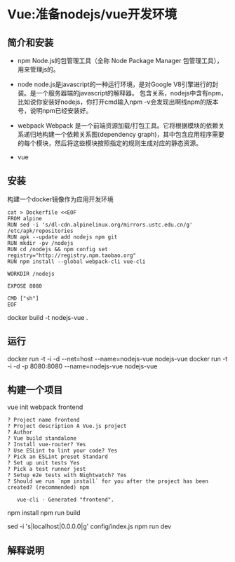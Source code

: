 # Vue:准备nodejs/vue开发环境 

## 简介和安装

* npm
Node.js的包管理工具（全称 Node Package Manager 包管理工具），用来管理js的。

* node
node.js是javascript的一种运行环境，是对Google V8引擎进行的封装。是一个服务器端的javascript的解释器。
包含关系，nodejs中含有npm，比如说你安装好nodejs，你打开cmd输入npm -v会发现出啊线npm的版本号，说明npm已经安装好。

* webpack
Webpack 是一个前端资源加载/打包工具。它将根据模块的依赖关系递归地构建一个依赖关系图(dependency graph)，其中包含应用程序需要的每个模块，然后将这些模块按照指定的规则生成对应的静态资源。

* vue 

## 安装

构建一个docker镜像作为应用开发环境

```
cat > Dockerfile <<EOF
FROM alpine
RUN sed -i 's/dl-cdn.alpinelinux.org/mirrors.ustc.edu.cn/g' /etc/apk/repositories
RUN apk --update add nodejs npm git
RUN mkdir -pv /nodejs
RUN cd /nodejs && npm config set registry="http://registry.npm.taobao.org"
RUN npm install --global webpack-cli vue-cli

WORKDIR /nodejs

EXPOSE 8080

CMD ["sh"]
EOF
```

docker build -t nodejs-vue .

## 运行

docker run -t -i -d --net=host --name=nodejs-vue nodejs-vue
docker run -t -i -d -p 8080:8080 --name=nodejs-vue nodejs-vue

## 构建一个项目

vue init webpack frontend

```
? Project name frontend
? Project description A Vue.js project
? Author
? Vue build standalone
? Install vue-router? Yes
? Use ESLint to lint your code? Yes
? Pick an ESLint preset Standard
? Set up unit tests Yes
? Pick a test runner jest
? Setup e2e tests with Nightwatch? Yes
? Should we run `npm install` for you after the project has been created? (recommended) npm

   vue-cli · Generated "frontend".

```

npm install
npm run build

sed -i 's|localhost|0.0.0.0|g' config/index.js
npm run dev

## 解释说明


